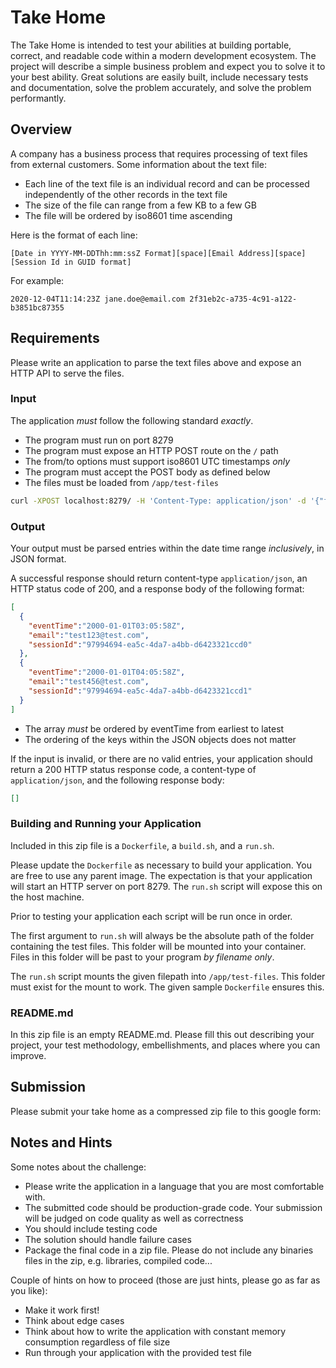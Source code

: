 Take Home
===

The  Take Home is intended to test your abilities at building portable,
correct, and readable code within a modern development ecosystem. The project will
describe a simple business problem and expect you to solve it to your best ability.
Great solutions are easily built, include necessary tests and documentation, solve
the problem accurately, and solve the problem performantly.

## Overview

A company has a business process that requires processing of text files from external
customers. Some information about the text file:

- Each line of the text file is an individual record and can be processed independently of the other records in the text file
- The size of the file can range from a few KB to a few GB
- The file will be ordered by iso8601 time ascending

Here is the format of each line:

```
[Date in YYYY-MM-DDThh:mm:ssZ Format][space][Email Address][space][Session Id in GUID format]
```

For example:

```
2020-12-04T11:14:23Z jane.doe@email.com 2f31eb2c-a735-4c91-a122-b3851bc87355
```

## Requirements

Please write an application to parse the text files above and expose an HTTP API to serve the files.

### Input

The application *must* follow the following standard *exactly*.

 - The program must run on port 8279
 - The program must expose an HTTP POST route on the `/` path
 - The from/to options must support iso8601 UTC timestamps *only*
 - The program must accept the POST body as defined below
 - The files must be loaded from `/app/test-files`

```bash
curl -XPOST localhost:8279/ -H 'Content-Type: application/json' -d '{"filename":"sample1.txt", "from":"2020-07-06T23:00:00Z", "to": "2021-07-06T23:00:00Z"}'
```

### Output

Your output must be parsed entries within the date time range *inclusively*, in JSON
format.

A successful response should return content-type `application/json`, an HTTP status
code of 200, and a response body of the following format:

```JSON
[
  {
    "eventTime":"2000-01-01T03:05:58Z",
    "email":"test123@test.com",
    "sessionId":"97994694-ea5c-4da7-a4bb-d6423321ccd0"
  },
  {
    "eventTime":"2000-01-01T04:05:58Z",
    "email":"test456@test.com",
    "sessionId":"97994694-ea5c-4da7-a4bb-d6423321ccd1"
  }
]
```
- The array *must* be ordered by eventTime from earliest to latest
- The ordering of the keys within the JSON objects does not matter

If the input is invalid, or there are no valid entries, your application should return
a 200 HTTP status response code, a content-type of `application/json`, and the following
response body:

```JSON
[]
```

### Building and Running your Application

Included in this zip file is a `Dockerfile`, a `build.sh`, and a `run.sh`.

Please update the `Dockerfile` as necessary to build your application. You are free
to use any parent image. The expectation is that your application will start an HTTP
server on port 8279. The `run.sh` script will expose this on the host machine.

Prior to testing your application each script will be run once in order.

The first argument to `run.sh` will always be the absolute path of the folder containing
the test files. This folder will be mounted into your container.  Files in this folder
will be past to your program _by filename only_.

The `run.sh` script mounts the given filepath into `/app/test-files`. This folder must exist
for the mount to work. The given sample `Dockerfile` ensures this.

### README.md

In this zip file is an empty README.md. Please fill this out describing your project,
your test methodology, embellishments, and places where you can improve.

## Submission

Please submit your take home as a compressed zip file to this google form:

## Notes and Hints

Some notes about the challenge:

- Please write the application in a language that you are most comfortable with.
- The submitted code should be production-grade code. Your submission will be judged on code quality as well as correctness
- You should include testing code
- The solution should handle failure cases
- Package the final code in a zip file. Please do not include any binaries files in the zip, e.g. libraries, compiled code...

Couple of hints on how to proceed (those are just hints, please go as far as you like):

- Make it work first!
- Think about edge cases
- Think about how to write the application with constant memory consumption regardless of file size
- Run through your application with the provided test file

